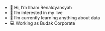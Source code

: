 - 👋 Hi, I’m Ilham Renaldyansyah
- 👀 I’m interested in my live
- 🌱 I’m currently learning anything about data
- 💻 Working as Budak Corporate  

<!---
ilhamr07/ilhamr07 is a ✨ special ✨ repository because its `README.md` (this file) appears on your GitHub profile.
You can click the Preview link to take a look at your changes.
--->
